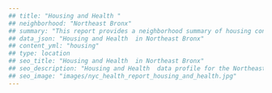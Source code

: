 ```yaml
---
## title: "Housing and Health "
## neighborhood: "Northeast Bronx"
## summary: "This report provides a neighborhood summary of housing conditions and related health outcomes. It also describes population characteristics that can increase vulnerability to housing hazards."
## data_json: "Housing and Health  in Northeast Bronx"
## content_yml: "housing"
## type: location
## seo_title: "Housing and Health  in Northeast Bronx"
## seo_description: "Housing and Health  data profile for the Northeast Bronx neighborhood of NYC."
## seo_image: "images/nyc_health_report_housing_and_health.jpg"
---
```

